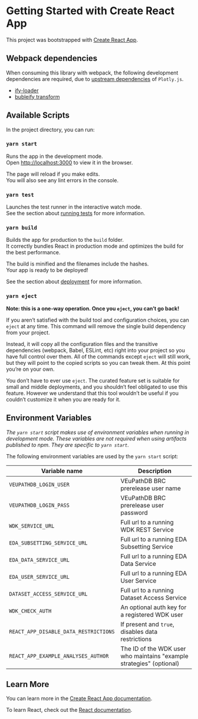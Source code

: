 # Getting Started with Create React App

This project was bootstrapped with [Create React App](https://github.com/facebook/create-react-app).

## Webpack dependencies

When consuming this library with webpack, the following development dependencies
are required, due to [upstream
dependencies](https://github.com/plotly/plotly.js/blob/master/BUILDING.md#webpack) of `Plotly.js`.

- [ify-loader](https://www.npmjs.com/package/ify-loader)
- [bubleify transform](https://www.npmjs.com/package/bubleify)

## Available Scripts

In the project directory, you can run:

### `yarn start`

Runs the app in the development mode.\
Open [http://localhost:3000](http://localhost:3000) to view it in the browser.

The page will reload if you make edits.\
You will also see any lint errors in the console.

### `yarn test`

Launches the test runner in the interactive watch mode.\
See the section about [running tests](https://facebook.github.io/create-react-app/docs/running-tests) for more information.

### `yarn build`

Builds the app for production to the `build` folder.\
It correctly bundles React in production mode and optimizes the build for the best performance.

The build is minified and the filenames include the hashes.\
Your app is ready to be deployed!

See the section about [deployment](https://facebook.github.io/create-react-app/docs/deployment) for more information.

### `yarn eject`

**Note: this is a one-way operation. Once you `eject`, you can’t go back!**

If you aren’t satisfied with the build tool and configuration choices, you can `eject` at any time. This command will remove the single build dependency from your project.

Instead, it will copy all the configuration files and the transitive dependencies (webpack, Babel, ESLint, etc) right into your project so you have full control over them. All of the commands except `eject` will still work, but they will point to the copied scripts so you can tweak them. At this point you’re on your own.

You don’t have to ever use `eject`. The curated feature set is suitable for small and middle deployments, and you shouldn’t feel obligated to use this feature. However we understand that this tool wouldn’t be useful if you couldn’t customize it when you are ready for it.

## Environment Variables

_The `yarn start` script makes use of environment variables when running in development mode. These variables are not required when using artifacts published to npm. They are specific to `yarn start`._

The following environment variables are used by the `yarn start` script:

| Variable name                         | Description                                                          |
| ------------------------------------- | -------------------------------------------------------------------- |
| `VEUPATHDB_LOGIN_USER`                | VEuPathDB BRC prerelease user name                                   |
| `VEUPATHDB_LOGIN_PASS`                | VEuPathDB BRC prerelease user password                               |
| `WDK_SERVICE_URL`                     | Full url to a running WDK REST Service                               |
| `EDA_SUBSETTING_SERVICE_URL`          | Full url to a running EDA Subsetting Service                         |
| `EDA_DATA_SERVICE_URL`                | Full url to a running EDA Data Service                               |
| `EDA_USER_SERVICE_URL`                | Full url to a running EDA User Service                               |
| `DATASET_ACCESS_SERVICE_URL`          | Full url to a running Dataset Access Service                         |
| `WDK_CHECK_AUTH`                      | An optional auth key for a registered WDK user                       |
| `REACT_APP_DISABLE_DATA_RESTRICTIONS` | If present and `true`, disables data restrictions                    |
| `REACT_APP_EXAMPLE_ANALYSES_AUTHOR`   | The ID of the WDK user who maintains "example strategies" (optional) |

## Learn More

You can learn more in the [Create React App documentation](https://facebook.github.io/create-react-app/docs/getting-started).

To learn React, check out the [React documentation](https://reactjs.org/).
